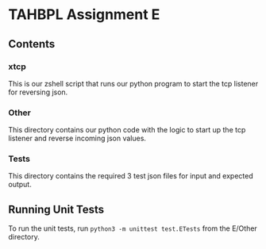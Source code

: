 # TAHBPL Assignment E

## Contents

### xtcp
This is our zshell script that runs our python program to start the tcp listener for reversing json.

### Other
This directory contains our python code with the logic to start up the tcp listener
and reverse incoming json values.

### Tests
This directory contains the required 3 test json files for input and expected output.

## Running Unit Tests
To run the unit tests, run `python3 -m unittest test.ETests` from the E/Other directory.
